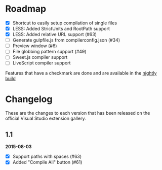 # Roadmap

- [x] Shortcut to easily setup compilation of single files
- [x] LESS: Added StrictUnits and RootPath support
- [x] LESS: Added relative URL support (#63)
- [ ] Generate gulpfile.js from compilerconfig.json (#34)
- [ ] Preview window (#6)
- [ ] File globbing pattern support (#49)
- [ ] Sweet.js compiler support
- [ ] LiveScript compiler support

Features that have a checkmark are done and are available in the
[nightly build](http://vsixgallery.com/extension/148ffa77-d70a-407f-892b-9ee542346862/)

# Changelog

These are the changes to each version that has been released
on the official Visual Studio extension gallery. 

## 1.1

**2015-08-03**

- [x] Support paths with spaces (#63)
- [x] Added "Compile All" button (#61)